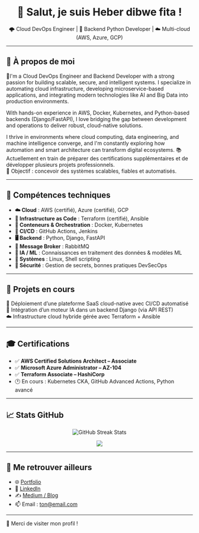 <h1 align="center">👋 Salut, je suis Heber dibwe fita !</h1>

<p align="center">
🌩️ Cloud DevOps Engineer | 🐍 Backend Python Developer | ☁️ Multi-cloud (AWS, Azure, GCP)
</p>

---

## 🚀 À propos de moi

🔧I'm a Cloud DevOps Engineer and Backend Developer with a strong passion for building scalable, secure, and intelligent systems. I specialize in automating cloud infrastructure, developing microservice-based applications, and integrating modern technologies like AI and Big Data into production environments.

With hands-on experience in AWS, Docker, Kubernetes, and Python-based backends (Django/FastAPI), I love bridging the gap between development and operations to deliver robust, cloud-native solutions.

I thrive in environments where cloud computing, data engineering, and machine intelligence converge, and I'm constantly exploring how automation and smart architecture can transform digital ecosystems. 
📚 Actuellement en train de préparer des certifications supplémentaires et de développer plusieurs projets professionnels.  
🎯 Objectif : concevoir des systèmes scalables, fiables et automatisés.

---

## 💼 Compétences techniques

- **☁️ Cloud** : AWS (certifié), Azure (certifié), GCP  
- **🧱 Infrastructure as Code** : Terraform (certifié), Ansible  
- **🐳 Conteneurs & Orchestration** : Docker, Kubernetes  
- **🔄 CI/CD** : GitHub Actions, Jenkins  
- **🖥️ Backend** : Python, Django, FastAPI  
- **📡 Message Broker** : RabbitMQ  
- **🧠 IA / ML** : Connaissances en traitement des données & modèles ML  
- **🧮 Systèmes** : Linux, Shell scripting  
- **🔐 Sécurité** : Gestion de secrets, bonnes pratiques DevSecOps

---

## 📂 Projets en cours

🚧 Déploiement d’une plateforme SaaS cloud-native avec CI/CD automatisé  
🚀 Intégration d’un moteur IA dans un backend Django (via API REST)  
☁️ Infrastructure cloud hybride gérée avec Terraform + Ansible  

---

## 🎓 Certifications

- ✅ **AWS Certified Solutions Architect – Associate**
- ✅ **Microsoft Azure Administrator – AZ-104**
- ✅ **Terraform Associate – HashiCorp**
- 🕐 En cours : Kubernetes CKA, GitHub Advanced Actions, Python avancé

---

## 📈 Stats GitHub

<p align="center">
  <img src="https://github-readme-streak-stats.herokuapp.com/?user=dibwe&theme=radical" alt="GitHub Streak Stats" />
</p>
<p align="center">
  <img src="https://github-profile-trophy.vercel.app/?username=dibwe&theme=radical&no-frame=true&title=Commits,Issues,PullRequest,Repositories,Stars,Contributed" />
</p>

---

## 🔗 Me retrouver ailleurs

- 🌐 [Portfolio](https://tonsite.vercel.app)
- 💼 [LinkedIn](https://www.linkedin.com/in/heber-dibwe-fita/)
- ✍️ [Medium / Blog](https://medium.com/@tonprofil)
- 📫 Email : ton@email.com

---

🎉 Merci de visiter mon profil !



